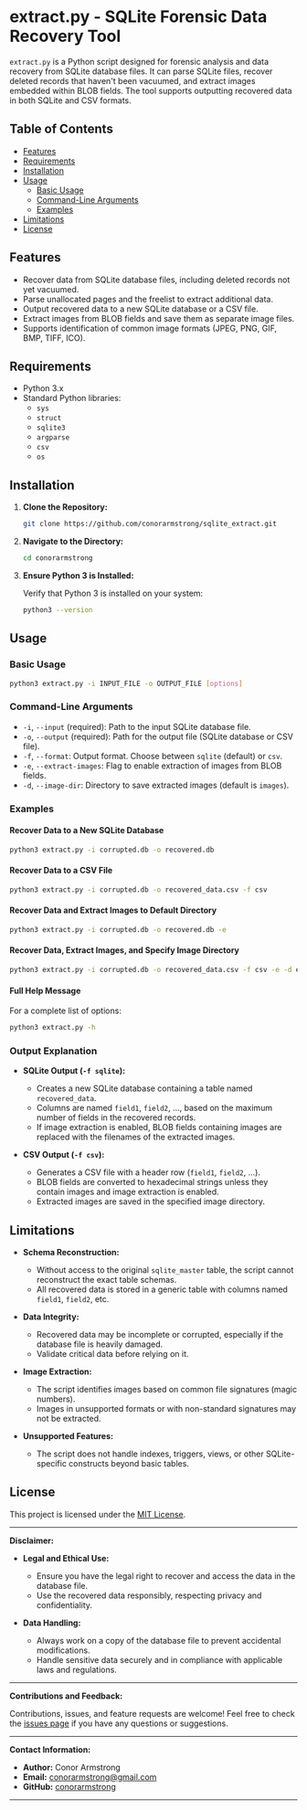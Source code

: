 # extract.py - SQLite Forensic Data Recovery Tool

`extract.py` is a Python script designed for forensic analysis and data recovery from SQLite database files. It can parse SQLite files, recover deleted records that haven't been vacuumed, and extract images embedded within BLOB fields. The tool supports outputting recovered data in both SQLite and CSV formats.

## Table of Contents

- [Features](#features)
- [Requirements](#requirements)
- [Installation](#installation)
- [Usage](#usage)
  - [Basic Usage](#basic-usage)
  - [Command-Line Arguments](#command-line-arguments)
  - [Examples](#examples)
- [Limitations](#limitations)
- [License](#license)

## Features

- Recover data from SQLite database files, including deleted records not yet vacuumed.
- Parse unallocated pages and the freelist to extract additional data.
- Output recovered data to a new SQLite database or a CSV file.
- Extract images from BLOB fields and save them as separate image files.
- Supports identification of common image formats (JPEG, PNG, GIF, BMP, TIFF, ICO).

## Requirements

- Python 3.x
- Standard Python libraries:
  - `sys`
  - `struct`
  - `sqlite3`
  - `argparse`
  - `csv`
  - `os`

## Installation

1. **Clone the Repository:**

   ```bash
   git clone https://github.com/conorarmstrong/sqlite_extract.git
   ```

2. **Navigate to the Directory:**

   ```bash
   cd conorarmstrong
   ```

3. **Ensure Python 3 is Installed:**

   Verify that Python 3 is installed on your system:

   ```bash
   python3 --version
   ```

## Usage

### Basic Usage

```bash
python3 extract.py -i INPUT_FILE -o OUTPUT_FILE [options]
```

### Command-Line Arguments

- `-i`, `--input` (required): Path to the input SQLite database file.
- `-o`, `--output` (required): Path for the output file (SQLite database or CSV file).
- `-f`, `--format`: Output format. Choose between `sqlite` (default) or `csv`.
- `-e`, `--extract-images`: Flag to enable extraction of images from BLOB fields.
- `-d`, `--image-dir`: Directory to save extracted images (default is `images`).

### Examples

#### Recover Data to a New SQLite Database

```bash
python3 extract.py -i corrupted.db -o recovered.db
```

#### Recover Data to a CSV File

```bash
python3 extract.py -i corrupted.db -o recovered_data.csv -f csv
```

#### Recover Data and Extract Images to Default Directory

```bash
python3 extract.py -i corrupted.db -o recovered.db -e
```

#### Recover Data, Extract Images, and Specify Image Directory

```bash
python3 extract.py -i corrupted.db -o recovered_data.csv -f csv -e -d extracted_images
```

#### Full Help Message

For a complete list of options:

```bash
python3 extract.py -h
```

### Output Explanation

- **SQLite Output (`-f sqlite`):**
  - Creates a new SQLite database containing a table named `recovered_data`.
  - Columns are named `field1`, `field2`, ..., based on the maximum number of fields in the recovered records.
  - If image extraction is enabled, BLOB fields containing images are replaced with the filenames of the extracted images.

- **CSV Output (`-f csv`):**
  - Generates a CSV file with a header row (`field1`, `field2`, ...).
  - BLOB fields are converted to hexadecimal strings unless they contain images and image extraction is enabled.
  - Extracted images are saved in the specified image directory.

## Limitations

- **Schema Reconstruction:**
  - Without access to the original `sqlite_master` table, the script cannot reconstruct the exact table schemas.
  - All recovered data is stored in a generic table with columns named `field1`, `field2`, etc.

- **Data Integrity:**
  - Recovered data may be incomplete or corrupted, especially if the database file is heavily damaged.
  - Validate critical data before relying on it.

- **Image Extraction:**
  - The script identifies images based on common file signatures (magic numbers).
  - Images in unsupported formats or with non-standard signatures may not be extracted.

- **Unsupported Features:**
  - The script does not handle indexes, triggers, views, or other SQLite-specific constructs beyond basic tables.

## License

This project is licensed under the [MIT License](LICENSE).

---

**Disclaimer:**

- **Legal and Ethical Use:**
  - Ensure you have the legal right to recover and access the data in the database file.
  - Use the recovered data responsibly, respecting privacy and confidentiality.

- **Data Handling:**
  - Always work on a copy of the database file to prevent accidental modifications.
  - Handle sensitive data securely and in compliance with applicable laws and regulations.

---

**Contributions and Feedback:**

Contributions, issues, and feature requests are welcome! Feel free to check the [issues page](https://github.com/yourusername/yourrepository/issues) if you have any questions or suggestions.

---

**Contact Information:**

- **Author:** Conor Armstrong
- **Email:** conorarmstrong@gmail.com
- **GitHub:** [conorarmstrong](https://github.com/conorarmstrong)

---

